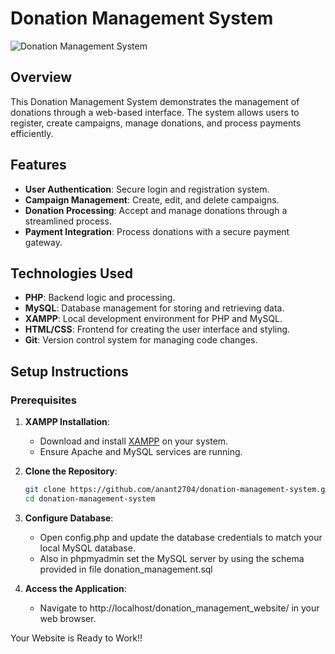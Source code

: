 # Donation Management System

![Donation Management System](images/index.png)

## Overview

This Donation Management System demonstrates the management of donations through a web-based interface. The system allows users to register, create campaigns, manage donations, and process payments efficiently.

## Features

- **User Authentication**: Secure login and registration system.
- **Campaign Management**: Create, edit, and delete campaigns.
- **Donation Processing**: Accept and manage donations through a streamlined process.
- **Payment Integration**: Process donations with a secure payment gateway.

## Technologies Used

- **PHP**: Backend logic and processing.
- **MySQL**: Database management for storing and retrieving data.
- **XAMPP**: Local development environment for PHP and MySQL.
- **HTML/CSS**: Frontend for creating the user interface and styling.
- **Git**: Version control system for managing code changes.

## Setup Instructions

### Prerequisites

1. **XAMPP Installation**:
   - Download and install [XAMPP](https://www.apachefriends.org/index.html) on your system.
   - Ensure Apache and MySQL services are running.

2. **Clone the Repository**:
   ```bash
   git clone https://github.com/anant2704/donation-management-system.git
   cd donation-management-system

3. **Configure Database**:
   - Open config.php and update the database credentials to match your local MySQL database.
   - Also in phpmyadmin set the MySQL server by using the schema provided in file donation_management.sql

4. **Access the Application**:
   - Navigate to http://localhost/donation_management_website/ in your web browser.

Your Website is Ready to Work!!
